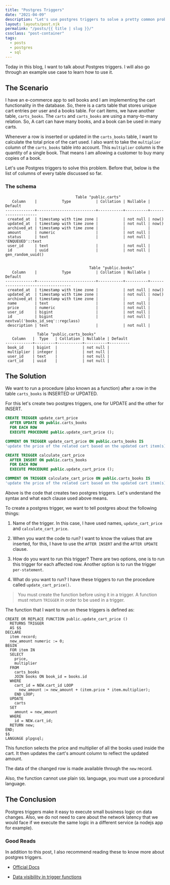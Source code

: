 ```yaml
---
title: "Postgres Triggers"
date: "2021-04-09"
description: "Let's use postgres triggers to solve a pretty common problem of an ecommerce web service."
layout: layouts/post.njk
permalink: "/posts/{{ title | slug }}/"
cssclass: "post-container"
tags:
  - posts
  - postgres
  - sql
---
```


Today in this blog, I want to talk about Postgres triggers. I will also go 
through an example use case to learn how to use it.

## The Scenario

I have an e-commerce app to sell books and I am implementing the cart functionality in 
the database. So, there is a carts table that stores unique cart entries per user 
and a books table. For cart items, we have another table, `carts_books`. The `carts` 
and `carts_books` are using a many-to-many relation. So, A cart can have many books, 
and a book can be used in many carts.

Whenever a row is inserted or updated in the `carts_books` table, I want to 
calculate the total price of the cart used. I also want to take the `multiplier` 
column of the `carts_books` table into account. This `multiplier` column is the 
quantity of a single book. That means I am allowing a customer to buy many copies 
of a book.


Let's use Postgres triggers to solve this problem. Before that, below is the list 
of columns of every table discussed so far.

### The schema

```shell
                               Table "public.carts"
   Column    |           Type           | Collation | Nullable |      Default
-------------+--------------------------+-----------+----------+--------------------
 created_at  | timestamp with time zone |           | not null | now()
 updated_at  | timestamp with time zone |           | not null | now()
 archived_at | timestamp with time zone |           |          |
 amount      | numeric                  |           | not null |
 status      | text                     |           | not null | 'ENQUEUED'::text
 user_id     | text                     |           | not null |
 id          | uuid                     |           | not null | gen_random_uuid()


                                     Table "public.books"
   Column    |           Type           | Collation | Nullable |              Default
-------------+--------------------------+-----------+----------+-----------------------------------
 created_at  | timestamp with time zone |           | not null | now()
 updated_at  | timestamp with time zone |           | not null | now()
 archived_at | timestamp with time zone |           |          |
 name        | text                     |           | not null |
 price       | numeric                  |           | not null |
 user_id     | bigint                   |           | not null |
 id          | bigint                   |           | not null | nextval('books_id_seq'::regclass)
 description | text                     |           | not null |

              Table "public.carts_books"
   Column   |  Type   | Collation | Nullable | Default
------------+---------+-----------+----------+---------
 book_id    | bigint  |           | not null |
 multiplier | integer |           | not null |
 user_id    | text    |           | not null |
 cart_id    | uuid    |           | not null |
```

## The Solution

We want to run a procedure (also known as a function) after a row in the table
`carts_books` is INSERTED or UPDATED.

For this let's create two postgres triggers, one for UPDATE and the other for INSERT.

```sql
CREATE TRIGGER update_cart_price
  AFTER UPDATE ON public.carts_books
  FOR EACH ROW
  EXECUTE PROCEDURE public.update_cart_price ();

COMMENT ON TRIGGER update_cart_price ON public.carts_books IS 
'update the price of the related cart based on the updated cart item(s) in relation carts_books';

CREATE TRIGGER calculate_cart_price
  AFTER INSERT ON public.carts_books
  FOR EACH ROW
  EXECUTE PROCEDURE public.update_cart_price ();

COMMENT ON TRIGGER calculate_cart_price ON public.carts_books IS 
'update the price of the related cart based on the updated cart item(s) in relation carts_books';
```
Above is the code that creates two postgres triggers. Let's understand the syntax 
and what each clause used above means.

To create a postgres trigger, we want to tell postgres about the following things:

1. Name of the trigger. In this case, I have used names, `update_cart_price` and 
  `calculate_cart_price`.

2. When you want the code to run? I want to know the values that are inserted, 
  for this, I have to use the `AFTER INSERT` and the `AFTER UPDATE` clause.

3. How do you want to run this trigger? There are two options, one is to run this 
  trigger for each affected row. Another option is to run the trigger `per-statement`.

4. What do you want to run? I have these triggers to run the procedure called 
  `update_cart_price()`. 

> You must create the function before using it in a trigger.
> A function must return `TRIGGER` in order to be used in a trigger.

The function that I want to run on these triggers is defined as:

```plsql
CREATE OR REPLACE FUNCTION public.update_cart_price ()
  RETURNS TRIGGER
  AS $$
DECLARE
  item record;
  new_amount numeric := 0;
BEGIN
  FOR item IN
  SELECT
    price,
    multiplier
  FROM
    carts_books
    JOIN books ON book_id = books.id
  WHERE
    cart_id = NEW.cart_id LOOP
      new_amount := new_amount + (item.price * item.multiplier);
    END LOOP;
  UPDATE
    carts
  SET
    amount = new_amount
  WHERE
    id = NEW.cart_id;
  RETURN new;
END;
$$
LANGUAGE plpgsql;
```

This function selects the price and multiplier of all the books used inside the 
cart. It then updates the cart's amount column to reflect the updated amount.

The data of the changed row is made available through the `new` record.

Also, the function cannot use plain `SQL` language, you must use a procedural
language.

## The Conclusion

Postgres triggers make it easy to execute small business logic on data changes. 
Also, we do not need to care about the network latency that we would face if we 
execute the same logic in a different service (a nodejs app for example).

### Good Reads

In addition to this post, I also recommend reading these to know more about postgres
triggers.

* [Official Docs](https://www.postgresql.org/docs/13/trigger-definition.html)

* [Data visibility in trigger functions](https://www.postgresql.org/docs/13/trigger-datachanges.html)
